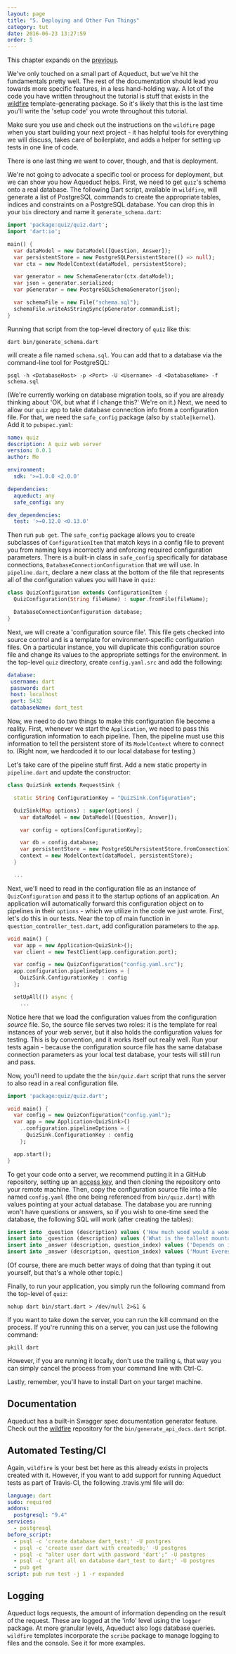 ```yaml
---
layout: page
title: "5. Deploying and Other Fun Things"
category: tut
date: 2016-06-23 13:27:59
order: 5
---
```


This chapter expands on the [previous](http://stablekernel.github.io/aqueduct/tut/model-relationships-and-joins.html).

We've only touched on a small part of Aqueduct, but we've hit the fundamentals pretty well. The rest of the documentation should lead you towards more specific features, in a less hand-holding way. A lot of the code you have written throughout the tutorial is stuff that exists in the [wildfire](https://github.com/stablekernel/wildfire) template-generating package. So it's likely that this is the last time you'll write the 'setup code' you wrote throughout this tutorial.

Make sure you use and check out the instructions on the `wildfire` page when you start building your next project - it has helpful tools for everything we will discuss, takes care of boilerplate, and adds a helper for setting up tests in one line of code.

There is one last thing we want to cover, though, and that is deployment.

We're not going to advocate a specific tool or process for deployment, but we can show you how Aqueduct helps. First, we need to get `quiz`'s schema onto a real database. The following Dart script, available in `wildfire`, will generate a list of PostgreSQL commands to create the appropriate tables, indices and constraints on a PostgreSQL database. You can drop this in your `bin` directory and name it `generate_schema.dart`:

```dart
import 'package:quiz/quiz.dart';
import 'dart:io';

main() {
  var dataModel = new DataModel([Question, Answer]);
  var persistentStore = new PostgreSQLPersistentStore(() => null);
  var ctx = new ModelContext(dataModel, persistentStore);

  var generator = new SchemaGenerator(ctx.dataModel);
  var json = generator.serialized;
  var pGenerator = new PostgreSQLSchemaGenerator(json);

  var schemaFile = new File("schema.sql");
  schemaFile.writeAsStringSync(pGenerator.commandList);
}
```

Running that script from the top-level directory of `quiz` like this:

```
dart bin/generate_schema.dart
```

will create a file named `schema.sql`. You can add that to a database via the command-line tool for PostgreSQL:

```
psql -h <DatabaseHost> -p <Port> -U <Username> -d <DatabaseName> -f schema.sql
```

(We're currently working on database migration tools, so if you are already thinking about 'OK, but what if I change this?' We're on it.) Next, we need to allow our `quiz` app to take database connection info from a configuration file. For that, we need the `safe_config` package (also by `stable|kernel`). Add it to `pubspec.yaml`:

```yaml
name: quiz
description: A quiz web server
version: 0.0.1
author: Me

environment:
  sdk: '>=1.0.0 <2.0.0'

dependencies:
  aqueduct: any
  safe_config: any

dev_dependencies:
  test: '>=0.12.0 <0.13.0'
```

Then run `pub get`. The `safe_config` package allows you to create subclasses of `ConfigurationItem` that match keys in a config file to prevent you from naming keys incorrectly and enforcing required configuration parameters. There is a built-in class in `safe_config` specifically for database connections, `DatabaseConnectionConfiguration` that we will use. In `pipeline.dart`, declare a new class at the bottom of the file that represents all of the configuration values you will have in `quiz`:

```dart
class QuizConfiguration extends ConfigurationItem {
  QuizConfiguration(String fileName) : super.fromFile(fileName);

  DatabaseConnectionConfiguration database;
}
```

Next, we will create a 'configuration source file'. This file gets checked into source control and is a template for environment-specific configuration files. On a particular instance, you will duplicate this configuration source file and change its values to the appropriate settings for the environment. In the top-level `quiz` directory, create `config.yaml.src` and add the following:

```yaml
database:
 username: dart
 password: dart
 host: localhost
 port: 5432
 databaseName: dart_test  
```

Now, we need to do two things to make this configuration file become a reality. First, whenever we start the `Application`, we need to pass this configuration information to each pipeline. Then, the pipeline must use this information to tell the persistent store of its `ModelContext` where to connect to. (Right now, we hardcoded it to our local database for testing.)

Let's take care of the pipeline stuff first. Add a new static property in `pipeline.dart` and update the constructor:

```dart
class QuizSink extends RequestSink {

  static String ConfigurationKey = "QuizSink.Configuration";

  QuizSink(Map options) : super(options) {
    var dataModel = new DataModel([Question, Answer]);

    var config = options[ConfigurationKey];

    var db = config.database;
    var persistentStore = new PostgreSQLPersistentStore.fromConnectionInfo(db.username, db.password, db.host, db.port, db.databaseName);
    context = new ModelContext(dataModel, persistentStore);
  }

  ...
```

Next, we'll need to read in the configuration file as an instance of `QuizConfiguration` and pass it to the startup options of an application. An application will automatically forward this configuration object on to pipelines in their `options` - which we utilize in the code we just wrote. First, let's do this in our tests. Near the top of main function in `question_controller_test.dart`, add configuration parameters to the `app`.

```dart
void main() {
  var app = new Application<QuizSink>();
  var client = new TestClient(app.configuration.port);

  var config = new QuizConfiguration("config.yaml.src");
  app.configuration.pipelineOptions = {
    QuizSink.ConfigurationKey : config
  };

  setUpAll(() async {
    ...
```

Notice here that we load the configuration values from the configuration *source* file. So, the source file serves two roles: it is the template for real instances of your web server, but it also holds the configuration values for testing. This is by convention, and it works itself out really well. Run your tests again - because the configuration source file has the same database connection parameters as your local test database, your tests will still run and pass.

Now, you'll need to update the the `bin/quiz.dart` script that runs the server to also read in a real configuration file.

```dart
import 'package:quiz/quiz.dart';

void main() {
  var config = new QuizConfiguration("config.yaml");
  var app = new Application<QuizSink>()
    ..configuration.pipelineOptions = {
      QuizSink.ConfigurationKey : config
    };

  app.start();
}
```

To get your code onto a server, we recommend putting it in a GitHub repository, setting up an [access key](https://help.github.com/articles/generating-an-ssh-key/), and then cloning the repository onto your remote machine. Then, copy the configuration source file into a file named `config.yaml` (the one being referenced from `bin/quiz.dart`) with values pointing at your actual database. The database you are running won't have questions or answers, so if you wish to one-time seed the database, the following SQL will work (after creating the tables):

```sql
insert into _question (description) values ('How much wood would a woodchuck chuck?');
insert into _question (description) values ('What is the tallest mountain?');
insert into _answer (description, question_index) values ('Depends on if it can.', 1);
insert into _answer (description, question_index) values ('Mount Everest.', 2);
```

(Of course, there are much better ways of doing that than typing it out yourself, but that's a whole other topic.)

Finally, to run your application, you simply run the following command from the top-level of `quiz`:

```
nohup dart bin/start.dart > /dev/null 2>&1 &
```

If you want to take down the server, you can run the kill command on the process. If you're running this on a server, you can just use the following command:

```
pkill dart
```

However, if you are running it locally, don't use the trailing `&`, that way you can simply cancel the process from your command line with Ctrl-C.

Lastly, remember, you'll have to install Dart on your target machine.

Documentation
---

Aqueduct has a built-in Swagger spec documentation generator feature. Check out the [wildfire](https://github.com/stablekernel/wildfire) repository for the `bin/generate_api_docs.dart` script.


Automated Testing/CI
---

Again, `wildfire` is your best bet here as this already exists in projects created with it. However, if you want to add support for running Aqueduct tests as part of Travis-CI, the following .travis.yml file will do:

```yaml
language: dart
sudo: required
addons:
  postgresql: "9.4"
services:
  - postgresql
before_script:
  - psql -c 'create database dart_test;' -U postgres
  - psql -c 'create user dart with createdb;' -U postgres
  - psql -c "alter user dart with password 'dart';" -U postgres
  - psql -c 'grant all on database dart_test to dart;' -U postgres
  - pub get
script: pub run test -j 1 -r expanded
```    

Logging
---

Aqueduct logs requests, the amount of information depending on the result of the request. These are logged at the 'info' level using the `logger` package. At more granular levels, Aqueduct also logs database queries. `wildfire` templates incorporate the `scribe` package to manage logging to files and the console. See it for more examples.
